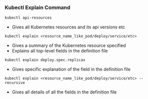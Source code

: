
### Kubectl Explain Command

`kubectl api-resources`
- Gives all Kubernetes resources and its api versions etc

`kubectl explain <resource_name_like_pod/deploy/service/etc>`
- Gives a summary of the Kubernetes resource specified
- Explains all top-level fields in the definition file

`kubectl explain deploy.spec.replicas`
- Gives specific explanation of the field in the definition file

`kubectl explain <resource_name_like_pod/deploy/service/etc> --recursive`
- Gives all details of all the fields in the definition file
